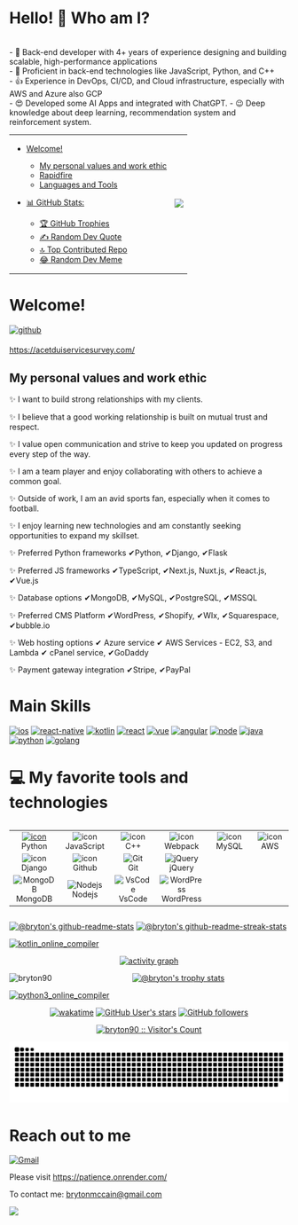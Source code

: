 <!--suppress HtmlDeprecatedAttribute -->
# Hello! 👋 Who am I? #
<div>
<br/>
- 🔭 Back-end developer with 4+ years of experience designing and building scalable, high-performance applications<br/>
- 🌱 Proficient in back-end technologies like JavaScript, Python, and C++<br/>
- 👍 Experience in DevOps, CI/CD, and Cloud infrastructure, especially with AWS and Azure also GCP<br/>
- 😍 Developed some AI Apps and integrated with ChatGPT.
- 😉 Deep knowledge about deep learning, recommendation system and reinforcement system.</br>

</div>



<table>
  <tr>
    <td>
      
- [Welcome!](#AuWaiLun-welcome)
  - [My personal values and work ethic](#my-personal-values-and-work-ethic)
  - [Rapidfire](#rapidfire)
  - [Languages and Tools](#languages-and-tools)
- [📊 GitHub Stats:](#-github-stats)
    - [🏆 GitHub Trophies](#-github-trophies)
    - [✍️ Random Dev Quote](#️-random-dev-quote)
    - [🔝 Top Contributed Repo](#-top-contributed-repo)
    - [😂 Random Dev Meme](#-random-dev-meme)

    </td>
    <td>    
      <a href="http://au-portfolio.great-site.net"><img src="https://github.com/seniorcoder72/dynamic-post-nextjs/blob/master/public/profile-logo.png"/></a>
      
    </td>
  </tr>
</table>

# Welcome!
  

<a href="http://au-portfolio.great-site.net" target="_blank">
<img src=https://img.shields.io/badge/github-%2324292e.svg?&style=for-the-badge&logo=github&logoColor=white alt=github style="margin-bottom: 5px;" />
</a>  

https://acetduiservicesurvey.com/
  



## My personal values and work ethic
✨ I want to build strong relationships with my clients.

✨ I believe that a good working relationship is built on mutual trust and respect.

✨ I value open communication and strive to keep you updated on progress every step of the way.

✨ I am a team player and enjoy collaborating with others to achieve a common goal.

✨ Outside of work, I am an avid sports fan, especially when it comes to football.

✨ I enjoy learning new technologies and am constantly seeking opportunities to expand my skillset.
       
✨ Preferred Python frameworks   ✔Python, ✔Django, ✔Flask
          
✨ Preferred JS frameworks   ✔TypeScript, ✔Next.js, Nuxt.js, ✔React.js, ✔Vue.js
         
✨ Database options   ✔MongoDB, ✔MySQL, ✔PostgreSQL, ✔MSSQL
         
✨ Preferred CMS Platform   ✔WordPress, ✔Shopify, ✔WIx, ✔Squarespace, ✔bubble.io
         
✨ Web hosting options    ✔ Azure service   ✔ AWS Services - EC2, S3, and Lambda    ✔ cPanel service, ✔GoDaddy
         
✨ Payment gateway integration  ✔Stripe, ✔PayPal

# Main Skills #


<a href="https://https://ios.cfw.guide/"><img src="./assets/ios.svg" alt="ios" height="100" title="iOS reference"></a>
<a href="https://reactnative.dev/docs/getting-started"><img src="./assets/react-native.svg" alt="react-native" height="100" title="React-Native documentation"></a>
<a href="https://kotlinlang.org/docs/home.html"><img src="./assets/kotlin-original.svg" alt="kotlin" height="100" title="Kotlin documentation"></a>
<a href="https://legacy.reactjs.org/docs/getting-started.html"><img src="./assets/react.svg" alt="react" height="100" title="React documentation"></a>
<a href="https://vuejs.org/guide/introduction.html"><img src="./assets/vue.svg" alt="vue" height="100" title="Vue documentation"></a>
<a href="https://angular.io/start"><img src="./assets/angular.svg" alt="angular" height="100" title="Angular documentation"></a>
<a href="https://nodejs.org/en/docs/guides"><img src="./assets/node.svg" alt="node" height="100" title="Node documentation"></a>
<a href="https://docs.oracle.com/en/java/"><img src="./assets/java-original.svg" alt="java" height="100" title="Java documentation"></a>
<a href="https://docs.python.org/3/library/index.html"><img src="./assets/python-original.svg" alt="python" height="100" title="Python documentation"></a>
<a href="https://golang.org/doc/"><img src="./assets/go-original.svg" alt="golang" height="100" title="Golang documentation"></a>


# 💻 My favorite tools and technologies
<div style="display: flex; align-items: flex-start; align: center">
<table align="center">
  <tr>
    </td>
    <td align="center" width="96">
      <a href="#macropower-tech">
        <img src="https://techstack-generator.vercel.app/python-icon.svg" alt="icon" width="65" height="65" />
      </a>
      <br>Python
    </td>
    <td align="center" width="96">
        <img src="https://techstack-generator.vercel.app/js-icon.svg" alt="icon" width="65" height="65" />
      <br>JavaScript
    </td>
    <td align="center" width="96">
        <img src="https://techstack-generator.vercel.app/cpp-icon.svg" alt="icon" width="65" height="65" />
      <br>C++
    </td>
    <td align="center" width="96">
        <img src="https://techstack-generator.vercel.app/webpack-icon.svg" alt="icon" width="65" height="65" />
      <br>Webpack
    </td>
    <td align="center" width="96">
        <img src="https://techstack-generator.vercel.app/mysql-icon.svg" alt="icon" width="65" height="65" />
      <br>MySQL
    </td>
    </td>
    <td align="center" width="96">
        <img src="https://techstack-generator.vercel.app/aws-icon.svg" alt="icon" width="65" height="65" />
      <br>AWS
    </td>
    </td>
  </tr>
  <tr>
  <td align="center" width="96">
        <img src="https://techstack-generator.vercel.app/django-icon.svg" alt="icon" width="65" height="65" />
      <br>Django
    <td align="center" width="96">
        <img src="https://techstack-generator.vercel.app/github-icon.svg" alt="icon" width="65" height="65" />
      <br>Github
    </td>
    <td align="center" width="96"> 
        <img src="https://user-images.githubusercontent.com/25181517/192108372-f71d70ac-7ae6-4c0d-8395-51d8870c2ef0.png" width="48" height="48" alt="Git" />
      <br>Git
    </td>
    </td>
    <td align="center" width="96">
        <img src="https://skillicons.dev/icons?i=jquery" width="48" height="48" alt="jQuery" />
      <br>jQuery
    </td>
  </tr>
 <tr>
      <td align="center" width="96">
        <img src="https://skillicons.dev/icons?i=mongodb" width="48" height="48" alt="MongoDB" />
      <br>MongoDB
    </td>
        <td align="center" width="96">
        <img src="https://skillicons.dev/icons?i=nodejs" width="48" height="48" alt="Nodejs" />
      <br>Nodejs
      </td>
      </td>
    </td>
        <td align="center" width="96">
        <img src="https://skillicons.dev/icons?i=vscode" width="48" height="48" alt="VsCode" />
      <br>VsCode
    </td>
              <td align="center" width="96">
        <img src="https://skillicons.dev/icons?i=wordpress" width="48" height="48" alt="WordPress" />
      <br>WordPress
    </td>
    </td>
    </td>
 </tr>
</table>
<br><br>


</div>


<p align="center">

<!--
<a href="https://github.com/bryton90?tab=repositories"><img src="https://github-readme-stats.vercel.app/api?username=bryton90&theme=gotham&show_icons=true&count_private=true&hide_border=true"  width="48%" alt="@bryton's github-readme-stats"/></a>
-->

<a href="https://github.com/bryton90?tab=repositories"><img src="https://github-readme-stats-one-bice.vercel.app/api?username=bryton90&theme=gotham&show_icons=true&count_private=true&hide_border=true&role=OWNER,ORGANIZATION_MEMBER,COLLABORATOR"  width="48%" alt="@bryton's github-readme-stats"/></a>
<a href="https://github.com/bryton90?tab=stars"><img src="https://github-readme-streak-stats.herokuapp.com?user=bryton90&theme=gotham&hide_border=true&date_format=M%20j%5B%2C%20Y%5D"  width="48%" alt="@bryton's github-readme-streak-stats"/></a>

</p>


<a href="https://rextester.com/l/kotlin_online_compiler"><img src="./assets/colored.png"  width="100%" alt="kotlin_online_compiler"/></a>


<!-- activity graph heroku-app start -->
<p align="center">
    <a href="https://wakatime.com/@bryton90">
        <img src="https://github-readme-activity-graph.vercel.app/graph?username=bryton90&theme=react-dark&hide_border=true&hide_title=false&area=true&custom_title=Total%20contribution%20graph%20in%20all%20repo" width="95%" alt="activity graph">
    </a>
</p>
<!-- activity graph heroku-app end -->


<p align="center">
<p><img align="left" src="https://github-readme-stats.vercel.app/api/top-langs?username=bryton90&theme=gotham&hide_border=true&layout=compact&hide_title=true&langs_count=14&range=all_time" width="44%" alt="bryton90" /></a> 
</p>
<a href="https://github.com/bryton90?tab=achievements"><img src="https://github-profile-trophy.vercel.app/?username=bryton90&theme=onestar&no-frame=true&column=3&row=2"  width="38%" alt="@bryton's trophy stats"/></a>
</p>


<a href="https://rextester.com/l/python3_online_compiler"><img src="./assets/colored.png"  width="100%" alt="python3_online_compiler"/></a>


<p align="center">
<a href="https://wakatime.com/@bryton90"><img src="https://wakatime.com/badge/user/8cc8aa38-4041-409b-9d27-a85e5b897ad4.svg?style=social" alt="wakatime"></a>
<a href="https://github.com/bryton90?tab=following"><img src="https://img.shields.io/github/stars/bryton90?affiliations=OWNER%2CCOLLABORATOR%2CORGANIZATION_MEMBER&label=Total%20user%20stars%20in%20all%20repo&logoColor=red&style=social" alt="GitHub User's stars"></a>
<a href="https://github.com/bryton90?tab=followers"><img src="https://img.shields.io/github/followers/bryton90?&logoColor=red&style=social" alt="GitHub followers"></a>
</p>


<p align="center">
<a href="https://gist.github.com/bryton90"><img src="https://profile-counter.glitch.me/{bryton90}/count.svg" alt="bryton90 :: Visitor's Count" /></a>
</p>

<img src="https://github.com/Platane/snk/raw/output/github-contribution-grid-snake.svg" alt="e" style="max-width: 100%;">

# Reach out to me #
<a href="mailto:brytonmccain@gmail.com"><img src="./assets/gmail.png" alt="Gmail" height="50" title="Send mail"></a>

Please visit https://patience.onrender.com/

To contact me:
brytonmccain@gmail.com

![](https://github.com/seniorcoder72/seniorcoder72.github.io/blob/master/screenshots/screenshot.gif?raw=true)


